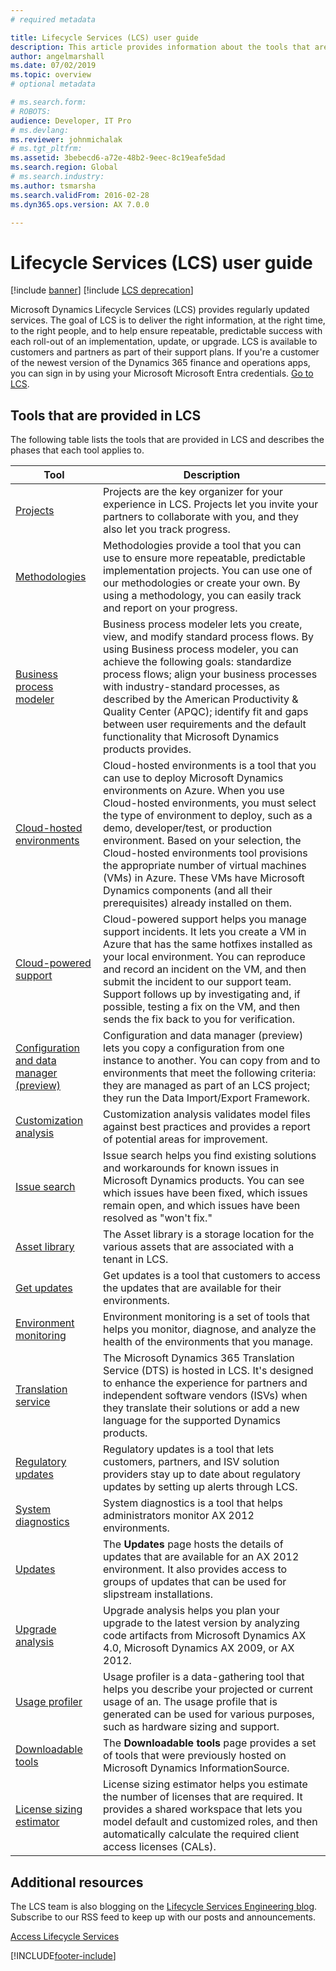 ```yaml
---
# required metadata

title: Lifecycle Services (LCS) user guide
description: This article provides information about the tools that are available in Lifecycle Services and when to use them as you move through the phases of your work.
author: angelmarshall
ms.date: 07/02/2019
ms.topic: overview
# optional metadata

# ms.search.form: 
# ROBOTS: 
audience: Developer, IT Pro
# ms.devlang: 
ms.reviewer: johnmichalak
# ms.tgt_pltfrm: 
ms.assetid: 3bebecd6-a72e-48b2-9eec-8c19eafe5dad
ms.search.region: Global
# ms.search.industry: 
ms.author: tsmarsha
ms.search.validFrom: 2016-02-28
ms.dyn365.ops.version: AX 7.0.0

---
```


# Lifecycle Services (LCS) user guide

[!include [banner](../includes/banner.md)]
[!include [LCS deprecation](../includes/lcs-deprecation.md)]


Microsoft Dynamics Lifecycle Services (LCS) provides regularly updated services. The goal of LCS is to deliver the right information, at the right time, to the right people, and to help ensure repeatable, predictable success with each roll-out of an implementation, update, or upgrade. LCS is available to customers and partners as part of their support plans. If you're a customer of the newest version of the Dynamics 365 finance and operations apps, you can sign in by using your Microsoft Microsoft Entra credentials. [Go to LCS](https://lcs.dynamics.com/Logon/Index).

## Tools that are provided in LCS
The following table lists the tools that are provided in LCS and describes the phases that each tool applies to.

| Tool                                     | Description                                                                                                                                                                                                                                                                                                                                                                                                                                                                                                       |
|------------------------------------------|-------------------------------------------------------------------------------------------------------------------------------------------------------------------------------------------------------------------------------------------------------------------------------------------------------------------------------------------------------------------------------------------------------------------------------------------------------------------------------------------------------------------|
| [Projects](/dynamicsax-2012/appuser-itpro/projects-lifecycle-services-lcs)                                 | Projects are the key organizer for your experience in LCS. Projects let you invite your partners to collaborate with you, and they also let you track progress.                                                                                                                                                                                                                                                                                                                                                   |
| [Methodologies](/dynamicsax-2012/appuser-itpro/methodologies-lifecycle-services-lcs)                            | Methodologies provide a tool that you can use to ensure more repeatable, predictable implementation projects. You can use one of our methodologies or create your own. By using a methodology, you can easily track and report on your progress.                                                                                                                                                                                                                                                                  |
| [Business process modeler](/dynamicsax-2012/appuser-itpro/business-process-modeler-lcs)                 | Business process modeler lets you create, view, and modify standard process flows. By using Business process modeler, you can achieve the following goals: standardize process flows; align your business processes with industry-standard processes, as described by the American Productivity & Quality Center (APQC); identify fit and gaps between user requirements and the default functionality that Microsoft Dynamics products provides.                                                                 |
| [Cloud-hosted environments](/dynamicsax-2012/appuser-itpro/cloud-hosted-environments-lifecycle-services-lcs)                | Cloud-hosted environments is a tool that you can use to deploy Microsoft Dynamics environments on Azure. When you use Cloud-hosted environments, you must select the type of environment to deploy, such as a demo, developer/test, or production environment. Based on your selection, the Cloud-hosted environments tool provisions the appropriate number of virtual machines (VMs) in Azure. These VMs have Microsoft Dynamics components (and all their prerequisites) already installed on them.                                       |
| [Cloud-powered support](cloud-powered-support-lcs.md)                    | Cloud-powered support helps you manage support incidents. It lets you create a VM in Azure that has the same hotfixes installed as your local environment. You can reproduce and record an incident on the VM, and then submit the incident to our support team. Support follows up by investigating and, if possible, testing a fix on the VM, and then sends the fix back to you for verification.                                                                                                              |
| [Configuration and data manager (preview)](configuration-manager-lcs.md) | Configuration and data manager (preview) lets you copy a configuration from one instance to another. You can copy from and to environments that meet the following criteria: they are managed as part of an LCS project; they run the Data Import/Export Framework.                                                                                                                                                                                                                                               |
| [Customization analysis](/dynamicsax-2012/appuser-itpro/customization-analysis-lcs)                   | Customization analysis validates model files against best practices and provides a report of potential areas for improvement.                                                                                                                                                                                                                                             |
| [Issue search](issue-search-lcs.md)                             | Issue search helps you find existing solutions and workarounds for known issues in Microsoft Dynamics products. You can see which issues have been fixed, which issues remain open, and which issues have been resolved as "won't fix."                                            |
| [Asset library](asset-library.md)                             | The Asset library is a storage location for the various assets that are associated with a tenant in LCS.                                                                                                                                                                      |
| [Get updates](../migration-upgrade/download-hotfix-lcs.md)                            | Get updates is a tool that customers to access the updates that are available for their environments.                            |
| [Environment monitoring](monitoring-diagnostics.md)                            | Environment monitoring is a set of tools that helps you monitor, diagnose, and analyze the health of the environments that you manage.                                               |
| [Translation service](translation-service-overview.md)                      | The Microsoft Dynamics 365 Translation Service (DTS) is hosted in LCS. It's designed to enhance the experience for partners and independent software vendors (ISVs) when they translate their solutions or add a new language for the supported Dynamics products.                                                                  |
| [Regulatory updates](../lcs-solutions/regulatory-watch-communication.md)                      | Regulatory updates is a tool that lets customers, partners, and ISV solution providers stay up to date about regulatory updates by setting up alerts through LCS.                                        |
| [System diagnostics](/dynamicsax-2012/appuser-itpro/system-diagnostics-lifecycle-services-lcs)                       | System diagnostics is a tool that helps administrators monitor AX 2012 environments.                                                                                                                                                                                                                                                                                      |
| [Updates](/dynamicsax-2012/appuser-itpro/updates-for-microsoft-dynamics-ax-2012-r3-lifecycle-services-lcs)                                  | The **Updates** page hosts the details of updates that are available for an AX 2012 environment. It also provides access to groups of updates that can be used for slipstream installations.                                                                                                                                                                                                                                                                                                                               |
| [Upgrade analysis](/dynamicsax-2012/appuser-itpro/upgrade-analysis-lifecycle-services-lcs)                         | Upgrade analysis helps you plan your upgrade to the latest version by analyzing code artifacts from Microsoft Dynamics AX 4.0, Microsoft Dynamics AX 2009, or AX 2012.                                                                                                                                                                                                                                                                                                    |
| [Usage profiler](/dynamicsax-2012/appuser-itpro/usage-profiler-lifecycle-services-lcs)                           | Usage profiler is a data-gathering tool that helps you describe your projected or current usage of an. The usage profile that is generated can be used for various purposes, such as hardware sizing and support.                                                                                                                                                                                                                                                                                                 |
| [Downloadable tools](/dynamicsax-2012/appuser-itpro/lifecycle-services-downloadable-tools-formerly-on-informationsource)                       | The **Downloadable tools** page provides a set of tools that were previously hosted on Microsoft Dynamics InformationSource.                                      |
| [License sizing estimator](/dynamicsax-2012/appuser-itpro/license-sizing-estimator-lcs)                 | License sizing estimator helps you estimate the number of licenses that are required. It provides a shared workspace that lets you model default and customized roles, and then automatically calculate the required client access licenses (CALs).

## Additional resources

The LCS team is also blogging on the [Lifecycle Services Engineering blog](https://cloudblogs.microsoft.com/dynamics365/?s=lcs). Subscribe to our RSS feed to keep up with our posts and announcements.

[Access Lifecycle Services](https://lcs.dynamics.com/)


[!INCLUDE[footer-include](../../../includes/footer-banner.md)]